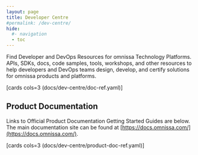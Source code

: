 ```yaml
---
layout: page
title: Developer Centre
#permalink: /dev-centre/
hide:
  #- navigation
  - toc
---
```


Find Developer and DevOps Resources for omnissa Technology Platforms. APIs, SDKs, docs, code samples, tools, workshops, and other resources to help developers and DevOps teams design, develop, and certify solutions for omnissa products and platforms.

[cards cols=3 (docs/dev-centre/doc-ref.yaml)]

## Product Documentation

Links to Official Product Documentation Getting Started Guides are below. The main documentation site can be found at [https://docs.omnissa.com/](https://docs.omnissa.com/).

[cards cols=3 (docs/dev-centre/product-doc-ref.yaml)]
